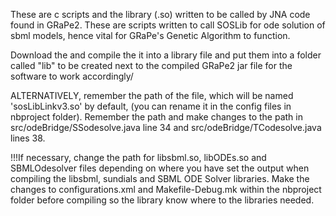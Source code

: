 These are c scripts and the library (.so) written to be called by JNA code found in GRaPe2.
These are scripts written to call SOSLib for ode solution of sbml models, hence vital for GRaPe's Genetic Algorithm to function.

Download the and compile the it into a library file and put them into a folder called "lib" to be created next to the compiled GRaPe2 jar file for the software to work accordingly/

ALTERNATIVELY, remember the path of the file, which will be named 'sosLibLinkv3.so' by default, (you can rename it in the config files in nbproject folder). Remember the path and make changes to the path in src/odeBridge/SSodesolve.java line 34 and src/odeBridge/TCodesolve.java lines 38.

!!!If necessary, change the path for libsbml.so, libODEs.so and SBMLOdesolver files depending on where you have set the output when compiling the libsbml, sundials and SBML ODE Solver libraries.
Make the changes to configurations.xml and Makefile-Debug.mk within the nbproject folder before compiling so the library know where to the libraries needed.

